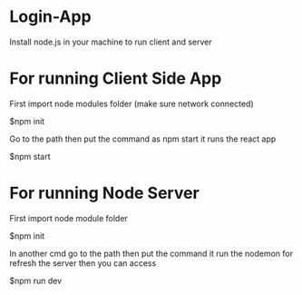 # Login-App
Install node.js in your machine to run client and server


# For running Client Side App
First import node modules folder (make sure network connected)

$npm init

Go to the path then put the command as npm start it runs the react app 

$npm start

# For running Node Server
First import node module folder

$npm init

In another cmd go to the path then put the command it run the nodemon for refresh the server then you can access

$npm run dev

